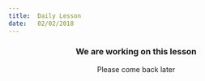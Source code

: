 ```yaml
---
title:  Daily Lesson
date:   02/02/2018
---
```


### <center>We are working on this lesson</center>
<center>Please come back later</center>